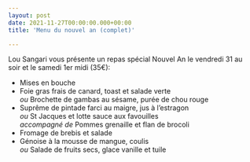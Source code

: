 ```yaml
---
layout: post
date: 2021-11-27T00:00:00.000+00:00
title: 'Menu du nouvel an (complet)'

---
```

Lou Sangari vous présente un repas spécial Nouvel An le vendredi 31 au soir et le samedi 1er midi (35€):
- Mises en bouche
- Foie gras frais de canard, toast et salade verte  
  *ou* Brochette de gambas au sésame, purée de chou rouge
- Suprême de pintade farci au maigre, jus à l’estragon  
  *ou* St Jacques et lotte sauce aux favouilles  
  *accompagné de* Pommes grenaille et flan de brocoli
- Fromage de brebis et salade
- Génoise à la mousse de mangue, coulis  
  *ou* Salade de fruits secs, glace vanille et tuile
